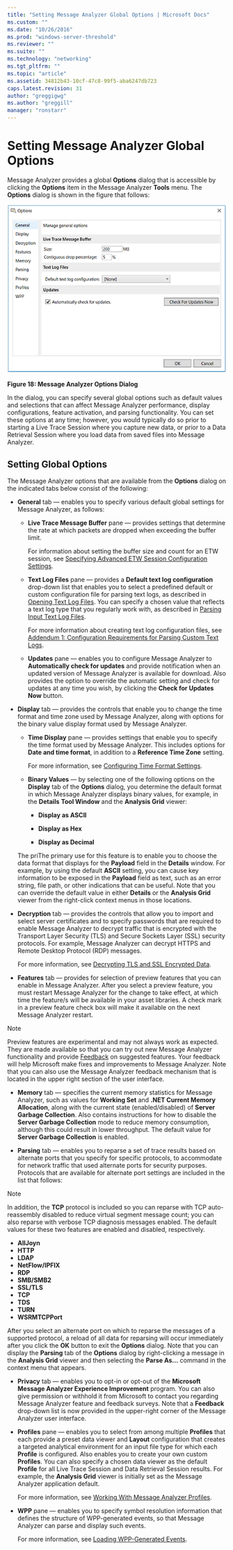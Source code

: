 ```yaml
---
title: "Setting Message Analyzer Global Options | Microsoft Docs"
ms.custom: ""
ms.date: "10/26/2016"
ms.prod: "windows-server-threshold"
ms.reviewer: ""
ms.suite: ""
ms.technology: "networking"
ms.tgt_pltfrm: ""
ms.topic: "article"
ms.assetid: 34812b43-10cf-47c8-99f5-aba6247db723
caps.latest.revision: 31
author: "greggigwg"
ms.author: "greggill"
manager: "ronstarr"
---
```


# Setting Message Analyzer Global Options

Message Analyzer provides a global **Options** dialog that is accessible by clicking the **Options** item in the Message Analyzer **Tools** menu. The **Options** dialog is shown in the figure that follows:

 ![Message Analyzer Options Dialog](media/fig18-message-analyzer-options-dialog.png "Fig18-Message Analyzer Options Dialog")

 **Figure 18: Message Analyzer Options Dialog**  

 In the dialog, you can specify several global options such as default values and selections that can affect Message Analyzer performance, display configurations, feature activation, and parsing functionality. You can set these options at any time; however, you would typically do so prior to starting a Live Trace Session where you capture new data, or prior to a Data Retrieval Session where you load data from saved files into Message Analyzer.

<a name="BKMK_GlobalOptions"></a>
## Setting Global Options

 The Message Analyzer options that are available from the **Options** dialog on the indicated tabs below consist of the following:

-   **General** tab — enables you to specify various default global settings for Message Analyzer, as follows:

    -   **Live Trace Message Buffer** pane — provides settings that determine the rate at which packets are dropped when exceeding the buffer limit.

         For information about setting the buffer size and count for an ETW session, see [Specifying Advanced ETW Session Configuration Settings](specifying-advanced-etw-session-configuration-settings.md).

    -   **Text Log Files** pane — provides a **Default text log configuration** drop-down list that enables you to select a predefined default or custom configuration file for parsing text logs, as described in [Opening Text Log Files](opening-text-log-files.md). You can specify a chosen value that reflects a text log type that you regularly work with, as described in [Parsing Input Text Log Files](message-analyzer-tutorial.md#BKMK_ParsingLogFiles).

         For more information about creating text log configuration files, see [Addendum 1: Configuration Requirements for Parsing Custom Text Logs](addendum-1-configuration-requirements-for-parsing-customtext-logs.md).

    -   **Updates** pane — enables you to configure Message Analyzer to **Automatically check for updates** and provide notification when an updated version of Message Analyzer is available for download. Also provides the option to override the automatic setting and check for updates at any time you wish, by clicking the **Check for Updates Now** button.

-   **Display** tab — provides the controls that enable you to change the time format and time zone used by Message Analyzer, along with options for the binary value display format used by Message Analyzer.

    -   **Time Display** pane — provides settings that enable you to specify the time format used by Message Analyzer. This includes options for **Date and time format**, in addition to a **Reference Time Zone** setting.

         For more information, see [Configuring Time Format Settings](configuring-time-format-settings.md).

    -   **Binary Values** — by selecting one of the following options on the **Display** tab of the **Options** dialog, you determine the default format in which Message Analyzer displays binary values, for example, in the **Details** **Tool Window** and the **Analysis Grid** viewer:

        -   **Display as ASCII**

        -   **Display as Hex**

        -   **Display as Decimal**

    The priThe primary use for this feature is to enable you to choose the data format that displays for the **Payload** field in the **Details** window. For example, by using the default **ASCII** setting, you can cause key information to be exposed in the **Payload** field as text, such as an error string, file path, or other indications that can be useful. Note that you can override the default value in either **Details** or the **Analysis Grid** viewer from the right-click context menus in those locations.

-   **Decryption** tab — provides the controls that allow you to import and select server certificates and to specify passwords that are required to enable Message Analyzer to decrypt traffic that is encrypted with the Transport Layer Security (TLS) and Secure Sockets Layer (SSL) security protocols. For example, Message Analyzer can decrypt HTTPS and Remote Desktop Protocol (RDP) messages.

     For more information, see [Decrypting TLS and SSL Encrypted Data](decrypting-tls-and-ssl-encrypted-data.md).

-   **Features** tab — provides for selection of preview features that you can enable in Message Analyzer. After you select a preview feature, you must restart Message Analyzer for the change to take effect, at which time the feature/s will be available in your asset libraries. A check mark in a preview feature check box will make it available on the next Message Analyzer restart.

  > [!NOTE]
  >  Preview features are experimental and may not always work as expected. They are made available so that you can try out new Message Analyzer functionality and provide [Feedback](message-analyzer-feedback.md) on suggested features. Your feedback will help Microsoft make fixes and improvements to Message Analyzer. Note that you can also use the Message Analyzer feedback mechanism that is located in the upper right section of the user interface.

-   **Memory** tab — specifies the current memory statistics for Message Analyzer, such as values for **Working Set** and **.NET Current Memory Allocation**, along with the current state (enabled/disabled) of **Server Garbage Collection**. Also contains instructions for how to disable the **Server Garbage Collection** mode to reduce memory consumption, although this could result in lower throughput. The default value for **Server Garbage Collection** is enabled.

-   **Parsing** tab — enables you to reparse a set of trace results based on alternate ports that you specify for specific protocols, to accommodate for network traffic that used alternate ports for security purposes. Protocols that are available for alternate port settings are included in the list that follows:

  > [!NOTE]
  >  In addition, the **TCP** protocol is included so you can reparse with TCP auto-reassembly disabled to reduce virtual segment message count; you can also reparse with verbose TCP diagnosis messages enabled. The default values for these two features are enabled and disabled, respectively.

  -   **AllJoyn**
  -   **HTTP**
  -   **LDAP**
  -   **NetFlow/IPFIX**
  -   **RDP**
  -   **SMB/SMB2**
  -   **SSL/TLS**
  -   **TCP**
  -   **TDS**
  -   **TURN**
  -   **WSRMTCPPort**

  After you select an alternate port on which to reparse the messages of a supported protocol, a reload of all data for reparsing will occur immediately after you click the **OK** button to exit the **Options** dialog. Note that you can display the **Parsing** tab of the **Options** dialog by right-clicking a message in the **Analysis Grid** viewer and then selecting the **Parse As...** command in the context menu that appears.

-   **Privacy** tab — enables you to opt-in or opt-out of the **Microsoft Message Analyzer Experience Improvement** program.  You can also give permission or withhold it from Microsoft to contact you regarding  Message Analyzer feature and feedback surveys. Note that a **Feedback** drop-down list is now provided in the upper-right corner of the Message Analyzer user interface.

-   **Profiles** pane — enables you to select from among multiple **Profiles** that each provide a preset data viewer and **Layout** configuration that creates a targeted analytical environment for an input file type for which each **Profile** is configured. Also enables you to create your own custom **Profiles**. You can also specify a chosen data viewer as the default **Profile** for all Live Trace Session and Data Retrieval Session results. For example, the **Analysis Grid** viewer is initially set as the Message Analyzer application default.

     For more information, see [Working With Message Analyzer Profiles](working-with-message-analyzer-profiles.md).

-   **WPP** pane — enables you to specify symbol resolution information that defines the structure of WPP-generated events, so that Message Analyzer can parse and display such events.

     For more information, see [Loading WPP-Generated Events](loading-wpp-generated-events.md).